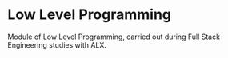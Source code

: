 # Low Level Programming
Module of Low Level Programming, carried out during Full Stack Engineering studies with ALX.
